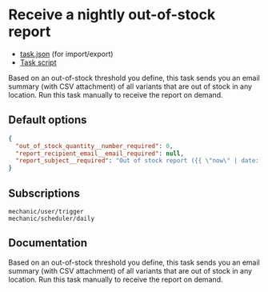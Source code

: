 # Receive a nightly out-of-stock report

* [task.json](../../tasks/receive-a-nightly-out-of-stock-report.json) (for import/export)
* [Task script](./script.liquid)

Based on an out-of-stock threshold you define, this task sends you an email summary (with CSV attachment) of all variants that are out of stock in any location. Run this task manually to receive the report on demand.

## Default options

```json
{
  "out_of_stock_quantity__number_required": 0,
  "report_recipient_email__email_required": null,
  "report_subject__required": "Out of stock report ({{ \"now\" | date: \"%Y-%m-%d\" }})"
}
```

## Subscriptions

```liquid
mechanic/user/trigger
mechanic/scheduler/daily
```

## Documentation

Based on an out-of-stock threshold you define, this task sends you an email summary (with CSV attachment) of all variants that are out of stock in any location. Run this task manually to receive the report on demand.
